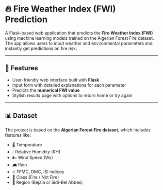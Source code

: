 # 🔥 Fire Weather Index (FWI) Prediction  

A Flask-based web application that predicts the **Fire Weather Index (FWI)** using machine learning models trained on the Algerian Forest Fire dataset.  
The app allows users to input weather and environmental parameters and instantly get predictions on fire risk.  

---

## 🚀 Features  
- User-friendly web interface built with **Flask**  
- Input form with detailed explanations for each parameter  
- Predicts the **numerical FWI value**
- Stylish results page with options to return home or try again  

---

## 📊 Dataset  
The project is based on the **Algerian Forest Fire dataset**, which includes features like:  
- 🌡️ Temperature  
- 💧 Relative Humidity (RH)  
- 🌬️ Wind Speed (Ws)  
- 🌧️ Rain  
- 🔥 FFMC, DMC, ISI indices
- 🔖 Class (Fire / Not Fire) 
- 📍 Region (Bejaia or Sidi-Bel Abbes)  
